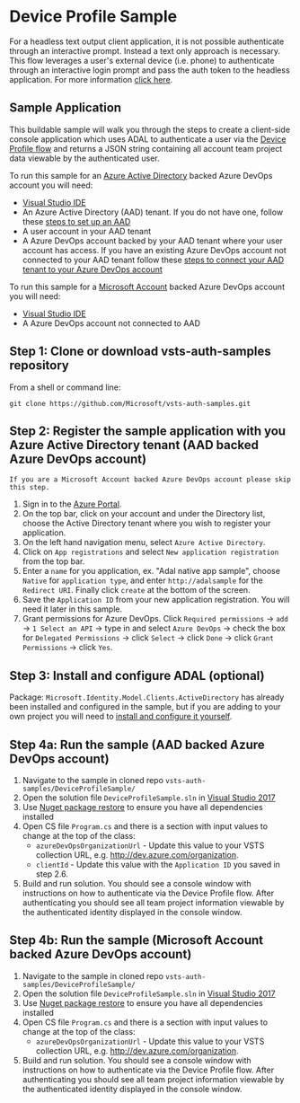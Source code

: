 # Device Profile Sample

For a headless text output client application, it is not possible authenticate through an interactive prompt. Instead a text only approach is necessary. This flow leverages a user's external device (i.e. phone) to authenticate through an interactive login prompt and pass the auth token to the headless application. For more information [click here](https://azure.microsoft.com/en-us/resources/samples/active-directory-dotnet-deviceprofile/?v=17.23h).

## Sample Application

This buildable sample will walk you through the steps to create a client-side console application which uses ADAL to authenticate a user via the [Device Profile flow](https://azure.microsoft.com/en-us/resources/samples/active-directory-dotnet-deviceprofile/?v=17.23h) and returns a JSON string containing all account team project data viewable by the authenticated user.

To run this sample for an [Azure Active Directory](https://docs.microsoft.com/en-us/azure/active-directory/active-directory-whatis) backed Azure DevOps account you will need:
* [Visual Studio IDE](https://www.visualstudio.com/vs/)
* An Azure Active Directory (AAD) tenant. If you do not have one, follow these [steps to set up an AAD](https://docs.microsoft.com/en-us/azure/active-directory/develop/active-directory-howto-tenant)
* A user account in your AAD tenant
* A Azure DevOps account backed by your AAD tenant where your user account has access. If you have an existing Azure DevOps account not connected to your AAD tenant follow these [steps to connect your AAD tenant to your Azure DevOps account](https://www.visualstudio.com/en-us/docs/setup-admin/team-services/manage-organization-access-for-your-account-vs)

To run this sample for a [Microsoft Account](https://account.microsoft.com/account) backed Azure DevOps account you will need:
* [Visual Studio IDE](https://www.visualstudio.com/vs/)
* A Azure DevOps account not connected to AAD

## Step 1: Clone or download vsts-auth-samples repository

From a shell or command line: 
```no-highlight
git clone https://github.com/Microsoft/vsts-auth-samples.git
```

## Step 2: Register the sample application with you Azure Active Directory tenant (AAD backed Azure DevOps account)

```no-highlight
If you are a Microsoft Account backed Azure DevOps account please skip this step.
```

1. Sign in to the [Azure Portal](https://portal.azure.com).
2. On the top bar, click on your account and under the Directory list, choose the Active Directory tenant where you wish to register your application.
3. On the left hand navigation menu, select `Azure Active Directory`.
4. Click on `App registrations` and select `New application registration` from the top bar.
5. Enter a `name` for you application, ex. "Adal native app sample", choose `Native` for `application type`, and enter `http://adalsample` for the `Redirect URI`. Finally click `create` at the bottom of the screen.
6. Save the `Application ID` from your new application registration. You will need it later in this sample.
7. Grant permissions for Azure DevOps. Click `Required permissions` -> `add` -> `1 Select an API` -> type in and select `Azure DevOps` -> check the box for `Delegated Permissions` -> click `Select` -> click `Done` -> click `Grant Permissions` -> click `Yes`.

## Step 3: Install and configure ADAL (optional)

Package: `Microsoft.Identity.Model.Clients.ActiveDirectory` has already been installed and configured in the sample, but if you are adding to your own project you will need to [install and configure it yourself](https://www.nuget.org/packages/Microsoft.IdentityModel.Clients.ActiveDirectory). 

## Step 4a: Run the sample (AAD backed Azure DevOps account)

1. Navigate to the sample in cloned repo `vsts-auth-samples/DeviceProfileSample/`
2. Open the solution file `DeviceProfileSample.sln` in [Visual Studio 2017](https://www.visualstudio.com/downloads/)
3. Use [Nuget package restore](https://docs.microsoft.com/en-us/nuget/consume-packages/package-restore) to ensure you have all dependencies installed
4. Open CS file `Program.cs` and there is a section with input values to change at the top of the class:
    * `azureDevOpsOrganizationUrl` - Update this value to your VSTS collection URL, e.g. http://dev.azure.com/organization.
    * `clientId` - Update this value with the `Application ID` you saved in step 2.6.
5. Build and run solution. You should see a console window with instructions on how to authenticate via the Device Profile flow. After authenticating you should see all team project information viewable by the authenticated identity displayed in the console window.

## Step 4b: Run the sample (Microsoft Account backed Azure DevOps account)

1. Navigate to the sample in cloned repo `vsts-auth-samples/DeviceProfileSample/`
2. Open the solution file `DeviceProfileSample.sln` in [Visual Studio 2017](https://www.visualstudio.com/downloads/)
3. Use [Nuget package restore](https://docs.microsoft.com/en-us/nuget/consume-packages/package-restore) to ensure you have all dependencies installed
4. Open CS file `Program.cs` and there is a section with input values to change at the top of the class:
    * `azureDevOpsOrganizationUrl` - Update this value to your VSTS collection URL, e.g. http://dev.azure.com/organization.
5. Build and run solution. You should see a console window with instructions on how to authenticate via the Device Profile flow. After authenticating you should see all team project information viewable by the authenticated identity displayed in the console window.
